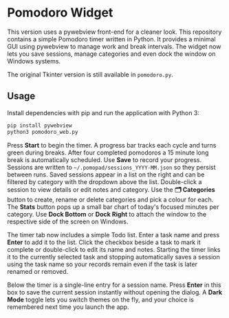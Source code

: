 # Pomodoro Widget

This version uses a pywebview front-end for a cleaner look.
This repository contains a simple Pomodoro timer written in Python. It provides a minimal GUI using pywebview to manage work and break intervals. The widget now lets you save sessions, manage categories and even dock the window on Windows systems.

The original Tkinter version is still available in `pomodoro.py`.
## Usage

Install dependencies with pip and run the application with Python 3:

```bash
pip install pywebview
python3 pomodoro_web.py
```

Press **Start** to begin the timer. A progress bar tracks each cycle and turns green during breaks. After four completed pomodoros a 15 minute long break is automatically scheduled. Use **Save** to record your progress. Sessions are written to `~/.pomopad/sessions_YYYY-MM.json` so they persist between runs. Saved sessions appear in a list on the right and can be filtered by category with the dropdown above the list. Double-click a session to view details or edit notes and category. Use the **🗂 Categories** button to create, rename or delete categories and pick a colour for each. The **Stats** button pops up a small bar chart of today's focused minutes per category. Use **Dock Bottom** or **Dock Right** to attach the window to the respective side of the screen on Windows.

The timer tab now includes a simple Todo list. Enter a task name and press **Enter** to add it to the list. Click the checkbox beside a task to mark it complete or double-click to edit its name and notes. Starting the timer links it to the currently selected task and stopping automatically saves a session using the task name so your records remain even if the task is later renamed or removed.

Below the timer is a single-line entry for a session name. Press **Enter** in this box to save the current session instantly without opening the dialog. A **Dark Mode** toggle lets you switch themes on the fly, and your choice is remembered next time you launch the app.
